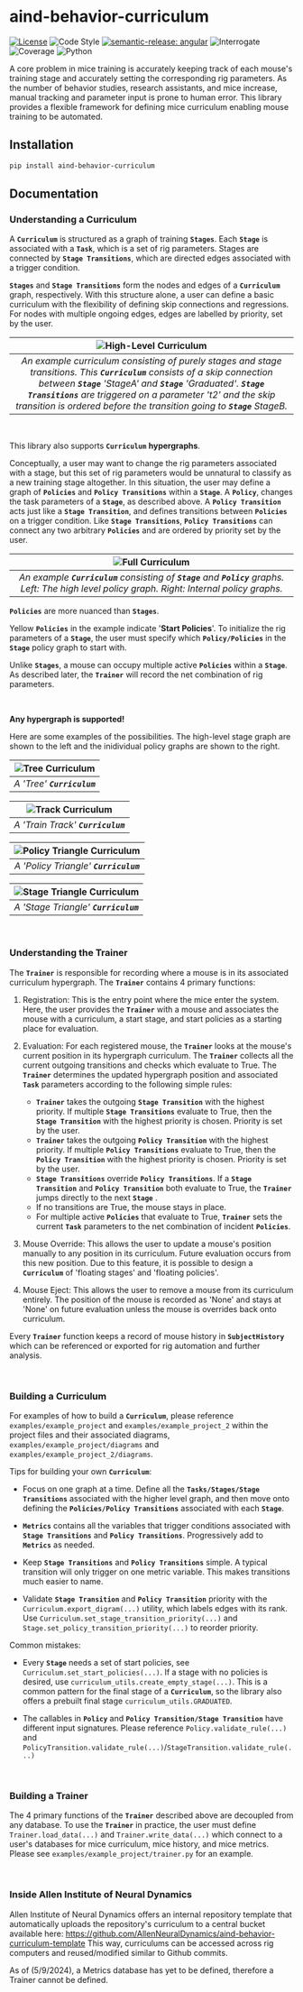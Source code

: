# aind-behavior-curriculum

[![License](https://img.shields.io/badge/license-MIT-brightgreen)](LICENSE)
![Code Style](https://img.shields.io/badge/code%20style-black-black)
[![semantic-release: angular](https://img.shields.io/badge/semantic--release-angular-e10079?logo=semantic-release)](https://github.com/semantic-release/semantic-release)
![Interrogate](https://img.shields.io/badge/interrogate-100.0%25-brightgreen)
![Coverage](https://img.shields.io/badge/coverage-100%25-brightgreen?logo=codecov)
![Python](https://img.shields.io/badge/python->=3.11-blue?logo=python)

A core problem in mice training is accurately keeping track of each mouse's training stage and accurately setting the corresponding rig parameters. As the number of behavior studies, research assistants, and mice increase, manual tracking and parameter input is prone to human error. This library provides a flexible framework for defining mice curriculum enabling mouse training to be automated.

## Installation
```bash
pip install aind-behavior-curriculum
```

## Documentation

### Understanding a Curriculum

A **``Curriculum``** is structured as a graph of training **``Stages``**.
Each **``Stage``**  is associated with a **``Task``**, which is a set of rig parameters.
Stages are connected by **``Stage Transitions``**, which are directed edges associated with a trigger condition.

**``Stages``** and **``Stage Transitions``** form the nodes and edges of a **``Curriculum``** graph, respectively.
With this structure alone, a user can define a basic curriculum with the flexibility of defining skip connections and regressions. For nodes with multiple ongoing edges, edges are labelled by priority, set by the user.


| ![High-Level Curriculum](./examples/example_project/diagrams/high_level_curr_diagram.png "Title") | 
|:--:| 
|*An example curriculum consisting of purely stages and stage transitions. This **``Curriculum``** consists of a skip connection between **``Stage``** 'StageA' and **``Stage``** 'Graduated'. **``Stage Transitions``** are triggered on a parameter 't2' and the skip transition is ordered before the transition going to **``Stage``** StageB.* |

$~$

This library also supports **``Curriculum``** **hypergraphs**. 

Conceptually, a user may want to change the rig parameters associated with a stage, but this set of rig parameters would be unnatural to classify as a new training stage altogether.
In this situation, the user may define a graph of **``Policies``** and **``Policy Transitions``** within a **``Stage``**.
A **``Policy``**, changes the task parameters of a **``Stage``**, as described above. A **``Policy Transition``** acts just like a **``Stage Transition``**, and defines transitions between **``Policies``** on a trigger condition. Like **``Stage Transitions``**, **``Policy Transitions``**  can connect any two arbitrary **``Policies``** and are ordered by priority set by the user.


| ![Full Curriculum](./examples/example_project/diagrams/my_curr_diagram.png "Title") | 
|:--:| 
|*An example **``Curriculum``** consisting of **``Stage``** and  **``Policy``** graphs. Left: The high level policy graph. Right: Internal policy graphs.* |

**``Policies``** are more nuanced than **``Stages``**.

Yellow **``Policies``** in the example indicate '**Start Policies**'. To initialize the rig parameters of a **``Stage``**, the user must specify which **``Policy/Policies``** in the **``Stage``** policy graph to start with.

Unlike **``Stages``**, a mouse can occupy multiple active **``Policies``**  within a **``Stage``**. As described later, the **``Trainer``** will record the net combination of rig parameters.

$~$

**Any hypergraph is supported!**

Here are some examples of the possibilities. The high-level stage graph are shown to the left and the inidividual policy graphs are shown to the right.


| ![Tree Curriculum](./examples/example_project_2/diagrams/tree_curr_diagram.png "Title") | 
|:--:| 
|*A 'Tree' **``Curriculum``*** |

| ![Track Curriculum](./examples/example_project_2/diagrams/track_curr_diagram.png "Title") | 
|:--:| 
|*A 'Train Track' **``Curriculum``*** |

| ![Policy Triangle Curriculum](./examples/example_project_2/diagrams/p_triangle_curr_diagram.png "Title") | 
|:--:| 
|*A 'Policy Triangle' **``Curriculum``*** |

| ![Stage Triangle Curriculum](./examples/example_project_2/diagrams/s_triangle_curr_diagram.png "Title") | 
|:--:| 
|*A 'Stage Triangle' **``Curriculum``*** |

$~$

### Understanding the Trainer

The **``Trainer``** is responsible for recording where a mouse is in its associated curriculum hypergraph. The **``Trainer``** contains 4 primary functions:
1) Registration:
	This is the entry point where the mice enter the system.
	Here, the user provides the **``Trainer``** with a mouse and associates the mouse with a curriculum, a start stage, and start policies as a starting place for evaluation.

2) Evaluation:
	For each registered mouse, the **``Trainer``** looks at the mouse's current position in its hypergraph curriculum. The **``Trainer``** collects all the current outgoing transitions and checks which evaluate to True. The **``Trainer``** determines the updated hypergraph position and associated **``Task``** parameters according to the following simple rules:
	- **``Trainer``** takes the outgoing **``Stage Transition``** with the highest priority. If multiple **``Stage Transitions``** evaluate to True, then the **``Stage Transition``** with the highest priority is chosen. Priority is set by the user.
	- **``Trainer``** takes the outgoing **``Policy Transition``** with the highest priority. If multiple **``Policy Transitions``** evaluate to True, then the **``Policy Transition``** with the highest priority is chosen. Priority is set by the user.
	- **``Stage Transitions``** override **``Policy Transitions``**. If a **``Stage Transition``** and **``Policy Transition``** both evaluate to True, the **``Trainer``** jumps directly to the next **``Stage``** .
	- If no transitions are True, the mouse stays in place.
	- For multiple active **``Policies``** that evaluate to True, **``Trainer``** sets the current  **``Task``**  parameters to the net combination of incident **``Policies``**.

3) Mouse Override:
	This allows the user to update a mouse's position manually to any position in its curriculum. Future evaluation occurs from this new position. Due to this feature, it is possible to design a **``Curriculum``** of 'floating stages' and 'floating policies'.

4) Mouse Eject:
	 This allows the user to remove a mouse from its curriculum entirely. The position of the mouse is recorded as 'None' and stays at 'None' on future evaluation unless the mouse is overrides back onto curriculum.

Every **``Trainer``**  function keeps a record of mouse history in **``SubjectHistory``** which can be referenced or exported for rig automation and further analysis.

$~$

### Building a Curriculum

For examples of how to build a **``Curriculum``**, please reference ``examples/example_project`` and ``examples/example_project_2`` within the project files and their associated diagrams, ``examples/example_project/diagrams`` and ``examples/example_project_2/diagrams``.

Tips for building your own **``Curriculum``**:
- Focus on one graph at a time. Define all the **``Tasks/Stages/Stage Transitions``** associated with the higher level graph, and then move onto defining the **``Policies/Policy Transitions``** associated with each **``Stage``**.

- **``Metrics``** contains all the variables that trigger conditions associated with **``Stage Transitions``** and **``Policy Transitions``**. Progressively add to **``Metrics``** as needed.

- Keep **``Stage Transitions``** and **``Policy Transitions``** simple. A typical transition will only trigger on one metric variable. This makes transitions much easier to name.

-  Validate **``Stage Transition``** and **``Policy Transition``** priority with the ``Curriculum.export_digram(...)`` utility, which labels edges with its rank. Use ``Curriculum.set_stage_transition_priority(...)`` and ``Stage.set_policy_transition_priority(...)`` to reorder priority.


Common mistakes:
- Every **``Stage``** needs a set of start policies, see ``Curriculum.set_start_policies(...)``. If a stage with no policies is desired, use ``curriculum_utils.create_empty_stage(...)``. This is a common pattern for the final stage of a **``Curriculum``**, so the library also offers a prebuilt final stage ``curriculum_utils.GRADUATED``.

- The callables in **``Policy``** and **``Policy Transition/Stage Transition``** have different input signatures. Please reference ``Policy.validate_rule(...)`` and ``PolicyTransition.validate_rule(...)``/``StageTransition.validate_rule(...)``

$~$

### Building a Trainer

The 4 primary functions of the **``Trainer``** described above are decoupled from any database. To use the **``Trainer``** in practice, the user must define ``Trainer.load_data(...)`` and ``Trainer.write_data(...)`` which connect to a user's databases for mice curriculum, mice history, and mice metrics. Please see ``examples/example_project/trainer.py`` for an example.

$~$

### Inside Allen Institute of Neural Dynamics

Allen Institute of Neural Dynamics offers an internal repository template that automatically uploads the repository's curriculum to a central bucket available here: https://github.com/AllenNeuralDynamics/aind-behavior-curriculum-template
This way, curriculums can be accessed across rig computers and reused/modified similar to Github commits.

As of (5/9/2024), a Metrics database has yet to be defined, therefore a Trainer cannot be defined.
